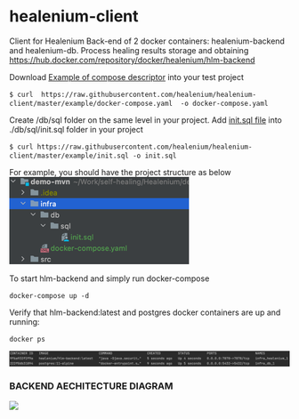 # healenium-client
Client for Healenium
Back-end of 2 docker containers: healenium-backend and healenium-db. Process healing results storage and obtaining 
https://hub.docker.com/repository/docker/healenium/hlm-backend

Download [Example of compose descriptor](https://github.com/healenium/healenium-client/blob/master/example/docker-compose.yaml) into your test project 
```
$ curl  https://raw.githubusercontent.com/healenium/healenium-client/master/example/docker-compose.yaml  -o docker-compose.yaml
```

Create /db/sql folder on the same level in your project. Add [init.sql file](https://github.com/healenium/healenium-client/blob/master/example/init.sql) into ./db/sql/init.sql folder in your project
```
$ curl https://raw.githubusercontent.com/healenium/healenium-client/master/example/init.sql -o init.sql
```
For example, you should have the project structure as below
![img.png](img.png)

To start hlm-backend and simply run docker-compose 
```
docker-compose up -d
```
Verify that hlm-backend:latest and postgres docker containers are up and running:
```
docker ps
```
![img_1.png](img_1.png)
### BACKEND AECHITECTURE DIAGRAM
![](https://i.imgur.com/AEiPXoq.png)
